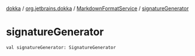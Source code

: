 [dokka](../../index.md) / [org.jetbrains.dokka](../index.md) / [MarkdownFormatService](index.md) / [signatureGenerator](signatureGenerator.md)

# signatureGenerator

```
val signatureGenerator: SignatureGenerator
```
